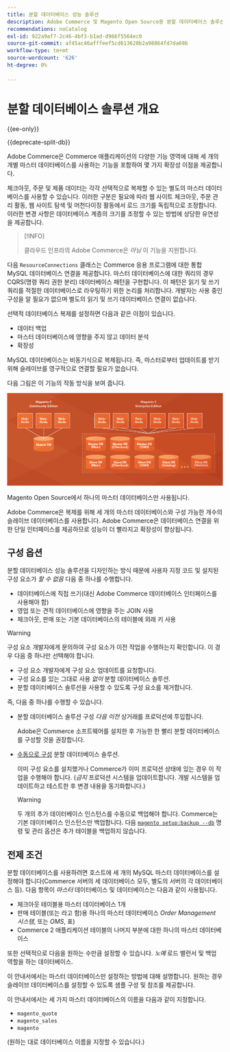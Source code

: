 ```yaml
---
title: 분할 데이터베이스 성능 솔루션
description: Adobe Commerce 및 Magento Open Source용 분할 데이터베이스 솔루션에 대해 알아보십시오.
recommendations: noCatalog
exl-id: 922a9af7-2c46-4bf3-b1ad-d966f5564ec0
source-git-commit: af45ac46afffeef5cd613628b2a98864fd7da69b
workflow-type: tm+mt
source-wordcount: '626'
ht-degree: 0%

---
```


# 분할 데이터베이스 솔루션 개요

{{ee-only}}

{{deprecate-split-db}}

Adobe Commerce은 Commerce 애플리케이션의 다양한 기능 영역에 대해 세 개의 개별 마스터 데이터베이스를 사용하는 기능을 포함하여 몇 가지 확장성 이점을 제공합니다.

체크아웃, 주문 및 제품 데이터는 각각 선택적으로 복제할 수 있는 별도의 마스터 데이터베이스를 사용할 수 있습니다. 이러한 구분은 필요에 따라 웹 사이트 체크아웃, 주문 관리 활동, 웹 사이트 탐색 및 머천다이징 활동에서 로드 크기를 독립적으로 조정합니다. 이러한 변경 사항은 데이터베이스 계층의 크기를 조정할 수 있는 방법에 상당한 유연성을 제공합니다.

>[!INFO]
>
>클라우드 인프라의 Adobe Commerce은 _아님_ 이 기능을 지원합니다.

다음 `ResourceConnections` 클래스는 Commerce 응용 프로그램에 대한 통합 MySQL 데이터베이스 연결을 제공합니다. 마스터 데이터베이스에 대한 쿼리의 경우 CQRS(명령 쿼리 권한 분리) 데이터베이스 패턴을 구현합니다. 이 패턴은 읽기 및 쓰기 쿼리를 적절한 데이터베이스로 라우팅하기 위한 논리를 처리합니다. 개발자는 사용 중인 구성을 알 필요가 없으며 별도의 읽기 및 쓰기 데이터베이스 연결이 없습니다.

선택적 데이터베이스 복제를 설정하면 다음과 같은 이점이 있습니다.

- 데이터 백업
- 마스터 데이터베이스에 영향을 주지 않고 데이터 분석
- 확장성

MySQL 데이터베이스는 비동기식으로 복제됩니다. 즉, 마스터로부터 업데이트를 받기 위해 슬레이브를 영구적으로 연결할 필요가 없습니다.

다음 그림은 이 기능의 작동 방식을 보여 줍니다.

![Adobe Commerce은 서로 다른 데이터베이스를 사용하여 테이블을 저장합니다](../../assets/configuration/split-db-diagram-ee.png)

Magento Open Source에서 하나의 마스터 데이터베이스만 사용됩니다.

Adobe Commerce은 복제를 위해 세 개의 마스터 데이터베이스와 구성 가능한 개수의 슬레이브 데이터베이스를 사용합니다. Adobe Commerce은 데이터베이스 연결을 위한 단일 인터페이스를 제공하므로 성능이 더 빨라지고 확장성이 향상됩니다.

## 구성 옵션

분할 데이터베이스 성능 솔루션을 디자인하는 방식 때문에 사용자 지정 코드 및 설치된 구성 요소가 _할 수 없음_ 다음 중 하나를 수행합니다.

- 데이터베이스에 직접 쓰기(대신 Adobe Commerce 데이터베이스 인터페이스를 사용해야 함)
- 영업 또는 견적 데이터베이스에 영향을 주는 JOIN 사용
- 체크아웃, 판매 또는 기본 데이터베이스의 테이블에 외래 키 사용

>[!WARNING]
>
>구성 요소 개발자에게 문의하여 구성 요소가 이전 작업을 수행하는지 확인합니다. 이 경우 다음 중 하나만 선택해야 합니다.
>
>- 구성 요소 개발자에게 구성 요소 업데이트를 요청합니다.
>- 구성 요소를 있는 그대로 사용 _없이_ 분할 데이터베이스 솔루션.
>- 분할 데이터베이스 솔루션을 사용할 수 있도록 구성 요소를 제거합니다.


즉, 다음 중 하나를 수행할 수 있습니다.

- 분할 데이터베이스 솔루션 구성 _다음 이전_ 상거래를 프로덕션에 투입합니다.

   Adobe은 Commerce 소프트웨어를 설치한 후 가능한 한 빨리 분할 데이터베이스를 구성할 것을 권장합니다.

- [수동으로 구성](multi-master-manual.md) 분할 데이터베이스 솔루션.

   이미 구성 요소를 설치했거나 Commerce가 이미 프로덕션 상태에 있는 경우 이 작업을 수행해야 합니다. (_금지_ 프로덕션 시스템을 업데이트합니다. 개발 시스템을 업데이트하고 테스트한 후 변경 내용을 동기화합니다.)

   >[!WARNING]
   >
   >두 개의 추가 데이터베이스 인스턴스를 수동으로 백업해야 합니다. Commerce는 기본 데이터베이스 인스턴스만 백업합니다. 다음 [`magento setup:backup --db`](../../installation/tutorials/backup.md) 명령 및 관리 옵션은 추가 테이블을 백업하지 않습니다.

## 전제 조건

분할 데이터베이스를 사용하려면 호스트에 세 개의 MySQL 마스터 데이터베이스를 설정해야 합니다(Commerce 서버의 세 데이터베이스 모두, 별도의 서버의 각 데이터베이스 등). 다음 항목이 _마스터_ 데이터베이스 및 데이터베이스는 다음과 같이 사용됩니다.

- 체크아웃 테이블용 마스터 데이터베이스 1개
- 판매 테이블(또는 라고 함)용 하나의 마스터 데이터베이스 _Order Management 시스템_, 또는 _OMS_, 표)
- Commerce 2 애플리케이션 테이블의 나머지 부분에 대한 하나의 마스터 데이터베이스

또한 선택적으로 다음을 원하는 수만큼 설정할 수 있습니다. _노예_ 로드 밸런서 및 백업 역할을 하는 데이터베이스.

이 안내서에서는 마스터 데이터베이스만 설정하는 방법에 대해 설명합니다. 원하는 경우 슬레이브 데이터베이스를 설정할 수 있도록 샘플 구성 및 참조를 제공합니다.

이 안내서에서는 세 가지 마스터 데이터베이스의 이름을 다음과 같이 지정합니다.

- `magento_quote`
- `magento_sales`
- `magento`

(원하는 대로 데이터베이스 이름을 지정할 수 있습니다.)
